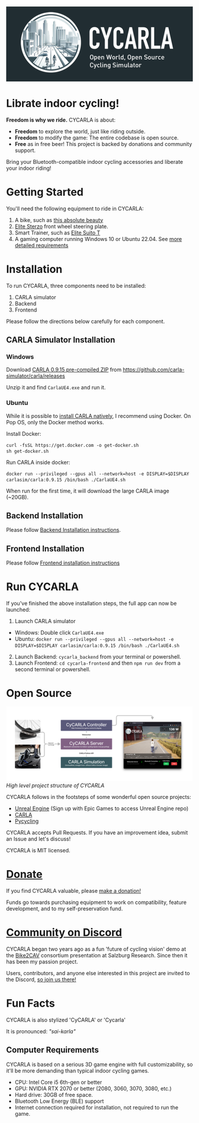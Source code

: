 ![banner](logo/cycarla-github-banner.png)

# Librate indoor cycling!

**Freedom is why we ride.** CYCARLA is about:

+ **Freedom** to explore the world, just like riding outside. 
+ **Freedom** to modify the game: The entire codebase is open source.
+ **Free** as in free beer! This project is backed by donations and community support.

Bring your Bluetooth-compatible indoor cycling accessories and liberate your indoor riding!

# Getting Started

You'll need the following equipment to ride in CYCARLA:

1. A bike, such as [this absolute beauty](https://www.bastioncycles.com/)
2. [Elite Sterzo](https://www.elite-it.com/en/products/home-trainers/ecosystem-accessories/sterzo-smart) front wheel steering plate.
3. Smart Trainer, such as [Elite Suito T](https://www.elite-it.com/en/products/home-trainers/interactive-trainers/suito-t)
4. A gaming computer running Windows 10 or Ubuntu 22.04. See [more detailed requirements](#computer-requirements)


# Installation

To run CYCARLA, three components need to be installed:
1. CARLA simulator
2. Backend
3. Frontend

Please follow the directions below carefully for each component.

## CARLA Simulator Installation

### Windows

Download [CARLA 0.9.15 pre-compiled ZIP](https://carla-releases.s3.eu-west-3.amazonaws.com/Windows/CARLA_0.9.15.zip) from https://github.com/carla-simulator/carla/releases

Unzip it and find `CarlaUE4.exe` and run it.

### Ubuntu

While it is possible to [install CARLA natively](https://carla.readthedocs.io/en/latest/start_quickstart/#carla-installation), I recommend using Docker. On Pop OS, only the Docker method works.

Install Docker:
```
curl -fsSL https://get.docker.com -o get-docker.sh
sh get-docker.sh
```

Run CARLA inside docker:
```
docker run --privileged --gpus all --network=host -e DISPLAY=$DISPLAY carlasim/carla:0.9.15 /bin/bash ./CarlaUE4.sh
```
When run for the first time, it will download the large CARLA image (~20GB).

## Backend Installation

Please follow [Backend Installation instructions](https://github.com/tensorturtle/cycarla/blob/main/cycarla-backend/README.md).

## Frontend Installation

Please follow [Frontend installation instructions](https://github.com/tensorturtle/cycarla/blob/main/cycarla-frontend/README.md)

# Run CYCARLA

If you've finished the above installation steps, the full app can now be launched:

1. Launch CARLA simulator
  + Windows: Double click `CarlaUE4.exe`
  + Ubuntu: `docker run --privileged --gpus all --network=host -e DISPLAY=$DISPLAY carlasim/carla:0.9.15 /bin/bash ./CarlaUE4.sh`
2. Launch Backend: `cycarla_backend` from your terminal or powershell.
3. Launch Frontend: `cd cycarla-frontend` and then `npm run dev` from a second terminal or powershell.

# Open Source

![project-structure-diagram](graphics/CyCARLA-figmadiagram-1.png)
*High level project structure of CYCARLA*

CYCARLA follows in the footsteps of some wonderful open source projects:
+ [Unreal Engine](https://github.com/EpicGames) (Sign up with Epic Games to access Unreal Engine repo)
+ [CARLA](https://github.com/carla-simulator/carla)
+ [Pycycling](https://github.com/zacharyedwardbull/pycycling)

CYCARLA accepts Pull Requests. If you have an improvement idea, submit an Issue and let's discuss!

CYCARLA is MIT licensed.

# [Donate](https://buy.stripe.com/aEUeVkaAuc8XgP69AB)

If you find CYCARLA valuable, please [make a donation!](https://buy.stripe.com/aEUeVkaAuc8XgP69AB) 

Funds go towards purchasing equipment to work on compatibility, feature development, and to my self-preservation fund.

# [Community on Discord]()

CYCARLA began two years ago as a fun 'future of cycling vision' demo at the [Bike2CAV](https://www.bike2cav.at/en/home-2/) consortium presentation at Salzburg Research. Since then it has been my passion project.

Users, contributors, and anyone else interested in this project are invited to the Discord, [so join us there!]()

# Fun Facts

CYCARLA is also stylized 'CyCARLA' or 'Cycarla'

It is pronounced: *"sai-karla"*

## Computer Requirements

CYCARLA is based on a serious 3D game engine with full customizability, so it'll be more demanding than typical indoor cycling games.

+ CPU: Intel Core i5 6th-gen or better
+ GPU: NVIDIA RTX 2070 or better (2080, 3060, 3070, 3080, etc.)
+ Hard drive: 30GB of free space.
+ Bluetooth Low Energy (BLE) support
+ Internet connection required for installation, not required to run the game.
